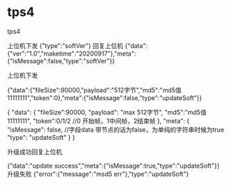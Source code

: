 # tps4
tps4

上位机下发
{"type":"softVer"}
回复上位机
{"data":{"ver":"1.0","maketime":"20200917"},"meta":{"isMessage":false,"type":"softVer"}}

上位机下发

{"data":{"fileSize":90000,"payload":"512字节","md5":"md5值11111111","token":0},"meta":{"isMessage":false,"type":"updateSoft"}}


{
        "data":
        {
            "fileSize":90000,
            "payload": "max 512字节",
            "md5":"md5值11111111",
            "token":0/1/2  //0 开始帧，1中间帧，2结束帧
        },
        "meta":
        {
            "isMessage": false, //字段data 带节点的话为false，为单纯的字符串时候为true
            "type": "updateSoft"
        }
}

升级成功回复上位机

{"data":"update success","meta":{"isMessage":true,"type":"updateSoft"}}
升级失败
{"error":{"message":"msd5 err"},"type":"updateSoft"}
